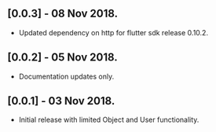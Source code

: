 ## [0.0.3] - 08 Nov 2018.

* Updated dependency on http  for flutter sdk release 0.10.2.

## [0.0.2] - 05 Nov 2018.

* Documentation updates only.

## [0.0.1] - 03 Nov 2018.

* Initial release with limited Object and User functionality.
